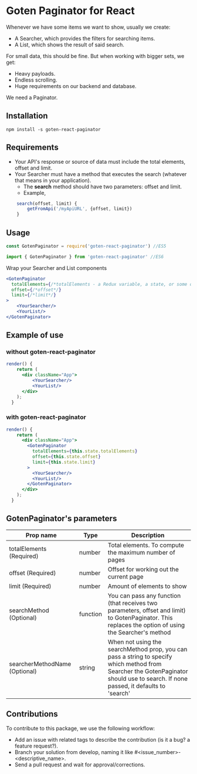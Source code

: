 # Goten Paginator for React

Whenever we have some items we want to show, usually we create:
- A Searcher, which provides the filters for searching items.
- A List, which shows the result of said search.

For small data, this should be fine. But when working with bigger sets, we get:
- Heavy payloads.
- Endless scrolling.
- Huge requirements on our backend and database.

We need a Paginator.

## Installation

```npm install -s goten-react-paginator```

## Requirements

- Your API's response or source of data must include the total elements, offset and limit.
- Your Searcher must have a method that executes the search (whatever that means in your application).
    - The **search** method should have two parameters: offset and limit.
    - Example,
```jsx
    search(offset, limit) {
        getFromApi('/myApiURL', {offset, limit})
    }
```

## Usage

``` jsx
const GotenPaginator = require('goten-react-paginator') //ES5

import { GotenPaginator } from 'goten-react-paginator' //ES6
```

Wrap your Searcher and List components

``` jsx
<GotenPaginator
  totalElements={/*totalElements - a Redux variable, a state, or some other data controlling entity*/}
  offset={/*offset*/}
  limit={/*limit*/}
>
    <YourSearcher/>
    <YourList/>
</GotenPaginator>
```

## Example of use

### without goten-react-paginator

``` jsx
render() {
    return (
      <div className="App">
          <YourSearcher/>
          <YourList/>
      </div>
    );
  }
```

### with goten-react-paginator

``` jsx
render() {
    return (
      <div className="App">
        <GotenPaginator
          totalElements={this.state.totalElements}
          offset={this.state.offset}
          limit={this.state.limit}
        >
          <YourSearcher/>
          <YourList/>
        </GotenPaginator>
      </div>
    );
  }
```

## GotenPaginator's parameters

|Prop name | Type   | Description   |
|---|---|---|
|  totalElements (Required)| number  | Total elements. To compute the maximum number of pages |
|  offset (Required)| number  | Offset for working out the current page |
|  limit (Required)| number  |  Amount of elements to show|
|  searchMethod (Optional)| function |  You can pass any function (that receives two parameters, offset and limit) to GotenPaginator. This replaces the option of using the Searcher's method |
|  searcherMethodName (Optional)| string |  When not using the searchMethod prop, you can pass a string to specify which method from Searcher the GotenPaginator should use to search. If none passed, it defaults to 'search' |

## Contributions

To contribute to this package, we use the following workflow:
- Add an issue with related tags to describe the contribution (is it a bug? a feature request?).
- Branch your solution from develop, naming it like #<issue_number>-<descriptive_name>.
- Send a pull request and wait for approval/corrections.
